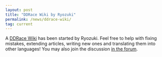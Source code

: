 ```yaml
---
layout: post
title: "DDRace Wiki by Ryozuki"
permalink: /news/ddrace-wiki/
tag: current
---
```

A [DDRace Wiki](http://wiki.ddnet.tw/) has been started by Ryozuki. Feel free to help with fixing mistakes, extending articles, writing new ones and translating them into other languages! You may also join the discussion [in the forum](http://forum.ddnet.tw/viewtopic.php?t=2969).

